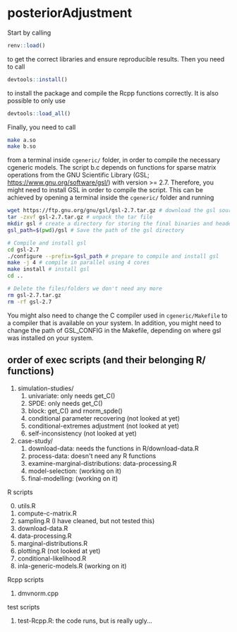# posteriorAdjustment


Start by calling 
```r
renv::load()
```
to get the correct libraries and ensure reproducible results. Then you need to call
```r
devtools::install()
```
to install the package and compile the Rcpp functions correctly. It is also possible to only use
```r
devtools::load_all()
```

Finally, you need to call
```sh
make a.so
make b.so
```
from a terminal inside `cgeneric/` folder, in order to compile the necessary cgeneric models. The
script b.c depends on functions for sparse matrix operations from the GNU Scientific Library
(GSL; https://www.gnu.org/software/gsl/) with version >= 2.7. Therefore, you might need to install
GSL in order to compile the script. This can be achieved by opening a terminal
inside the `cgeneric/` folder and running
```sh
wget https://ftp.gnu.org/gnu/gsl/gsl-2.7.tar.gz # download the gsl source
tar -zxvf gsl-2.7.tar.gz # unpack the tar file
mkdir gsl # create a directory for storing the final binaries and header files
gsl_path=$(pwd)/gsl # Save the path of the gsl directory

# Compile and install gsl
cd gsl-2.7
./configure --prefix=$gsl_path # prepare to compile and install gsl
make -j 4 # compile in parallel using 4 cores
make install # install gsl
cd ..

# Delete the files/folders we don't need any more
rm gsl-2.7.tar.gz
rm -rf gsl-2.7
```
You might also need to change the C compiler used in
`cgeneric/Makefile` to a compiler that is available on your system. In addition, you might need to
change the path of GSL_CONFIG in the Makefile, depending on where gsl was installed on your system.


## order of exec scripts (and their belonging R/ functions)

1. simulation-studies/
   1. univariate: only needs get\_C()
   2. SPDE: only needs get\_C()
   3. block: get\_C() and rnorm\_spde()
   4. conditional parameter recovering (not looked at yet)
   5. conditional-extremes adjustment (not looked at yet)
   6. self-inconsistency (not looked at yet)
2. case-study/
   1. download-data: needs the functions in R/download-data.R
   2. process-data: doesn't need any R functions
   3. examine-marginal-distributions: data-processing.R
   4. model-selection: (working on it)
   5. final-modelling: (working on it)

R scripts

0. utils.R
1. compute-c-matrix.R
2. sampling.R (I have cleaned, but not tested this)
3. download-data.R
4. data-processing.R
5. marginal-distributions.R
6. plotting.R (not looked at yet)
7. conditional-likelihood.R
8. inla-generic-models.R (working on it)

Rcpp scripts
1. dmvnorm.cpp

test scripts
1. test-Rcpp.R: the code runs, but is really ugly...
